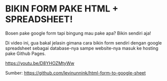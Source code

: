 # BIKIN FORM PAKE HTML + SPREADSHEET!

Bosen pake google form tapi bingung mau pake apa? Bikin sendiri aja!

Di video ini, gua bakal jelasin gimana cara bikin form sendiri dengan google spreadsheet sebagai database-nya sampe website-nya masuk ke hosting pake Github Pages.

https://youtu.be/D8YHOZMtyWw

Sumber: https://github.com/levinunnink/html-form-to-google-sheet
